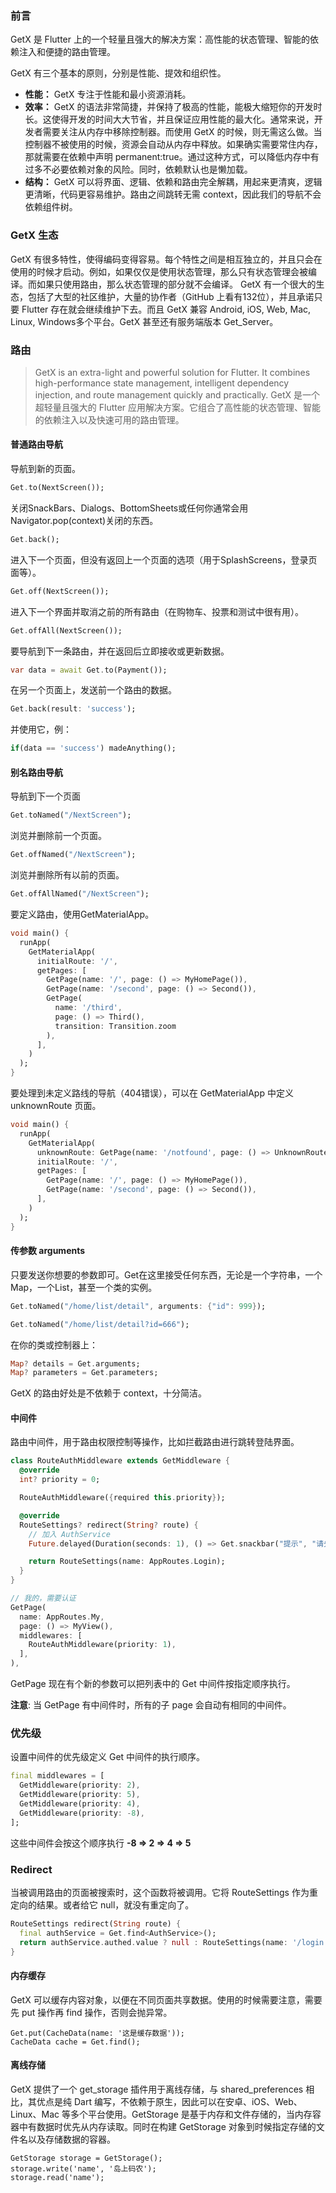 
### 前言
GetX 是 Flutter 上的一个轻量且强大的解决方案：高性能的状态管理、智能的依赖注入和便捷的路由管理。

GetX 有三个基本的原则，分别是性能、提效和组织性。
* **性能：** GetX 专注于性能和最小资源消耗。
* **效率：** GetX 的语法非常简捷，并保持了极高的性能，能极大缩短你的开发时长。这使得开发的时间大大节省，并且保证应用性能的最大化。通常来说，开发者需要关注从内存中移除控制器。而使用 GetX 的时候，则无需这么做。当控制器不被使用的时候，资源会自动从内存中释放。如果确实需要常住内存，那就需要在依赖中声明 permanent:true。通过这种方式，可以降低内存中有过多不必要依赖对象的风险。同时，依赖默认也是懒加载。
* **结构：** GetX 可以将界面、逻辑、依赖和路由完全解耦，用起来更清爽，逻辑更清晰，代码更容易维护。路由之间跳转无需 context，因此我们的导航不会依赖组件树。

### GetX 生态
GetX 有很多特性，使得编码变得容易。每个特性之间是相互独立的，并且只会在使用的时候才启动。例如，如果仅仅是使用状态管理，那么只有状态管理会被编译。而如果只使用路由，那么状态管理的部分就不会编译。
GetX 有一个很大的生态，包括了大型的社区维护，大量的协作者（GitHub 上看有132位），并且承诺只要 Flutter 存在就会继续维护下去。而且 GetX 兼容 Android, iOS, Web, Mac, Linux, Windows多个平台。GetX 甚至还有服务端版本 Get_Server。

### 路由
> GetX is an extra-light and powerful solution for Flutter. It combines high-performance state management, intelligent dependency injection, and route management quickly and practically.
GetX 是一个超轻量且强大的 Flutter 应用解决方案。它组合了高性能的状态管理、智能的依赖注入以及快速可用的路由管理。

#### 普通路由导航

导航到新的页面。

```dart
Get.to(NextScreen());
```

关闭SnackBars、Dialogs、BottomSheets或任何你通常会用Navigator.pop(context)关闭的东西。

```dart
Get.back();
```

进入下一个页面，但没有返回上一个页面的选项（用于SplashScreens，登录页面等）。

```dart
Get.off(NextScreen());
```

进入下一个界面并取消之前的所有路由（在购物车、投票和测试中很有用）。

```dart
Get.offAll(NextScreen());
```

要导航到下一条路由，并在返回后立即接收或更新数据。

```dart
var data = await Get.to(Payment());
```

在另一个页面上，发送前一个路由的数据。

```dart
Get.back(result: 'success');
```

并使用它，例：

```dart
if(data == 'success') madeAnything();
```

#### 别名路由导航
导航到下一个页面

```dart
Get.toNamed("/NextScreen");
```

浏览并删除前一个页面。

```dart
Get.offNamed("/NextScreen");
```

浏览并删除所有以前的页面。

```dart
Get.offAllNamed("/NextScreen");
```

要定义路由，使用GetMaterialApp。

```dart
void main() {
  runApp(
    GetMaterialApp(
      initialRoute: '/',
      getPages: [
        GetPage(name: '/', page: () => MyHomePage()),
        GetPage(name: '/second', page: () => Second()),
        GetPage(
          name: '/third',
          page: () => Third(),
          transition: Transition.zoom  
        ),
      ],
    )
  );
}
```

要处理到未定义路线的导航（404错误），可以在 GetMaterialApp 中定义 unknownRoute 页面。

```dart
void main() {
  runApp(
    GetMaterialApp(
      unknownRoute: GetPage(name: '/notfound', page: () => UnknownRoutePage()),
      initialRoute: '/',
      getPages: [
        GetPage(name: '/', page: () => MyHomePage()),
        GetPage(name: '/second', page: () => Second()),
      ],
    )
  );
}
```

#### 传参数 arguments

只要发送你想要的参数即可。Get在这里接受任何东西，无论是一个字符串，一个Map，一个List，甚至一个类的实例。

```dart
Get.toNamed("/home/list/detail", arguments: {"id": 999});
```

```dart
Get.toNamed("/home/list/detail?id=666");
```

在你的类或控制器上：

```dart
Map? details = Get.arguments;
Map? parameters = Get.parameters;
```

GetX 的路由好处是不依赖于 context，十分简洁。

#### 中间件
路由中间件，用于路由权限控制等操作，比如拦截路由进行跳转登陆界面。

```dart
class RouteAuthMiddleware extends GetMiddleware {
  @override
  int? priority = 0;

  RouteAuthMiddleware({required this.priority});

  @override
  RouteSettings? redirect(String? route) {
    // 加入 AuthService
    Future.delayed(Duration(seconds: 1), () => Get.snackbar("提示", "请先登录APP"));

    return RouteSettings(name: AppRoutes.Login);
  }
}

// 我的，需要认证
GetPage(
  name: AppRoutes.My,
  page: () => MyView(),
  middlewares: [
    RouteAuthMiddleware(priority: 1),
  ],
),
```

GetPage 现在有个新的参数可以把列表中的 Get 中间件按指定顺序执行。

**注意**: 当 GetPage 有中间件时，所有的子 page 会自动有相同的中间件。

### 优先级

设置中间件的优先级定义 Get 中间件的执行顺序。

```dart
final middlewares = [
  GetMiddleware(priority: 2),
  GetMiddleware(priority: 5),
  GetMiddleware(priority: 4),
  GetMiddleware(priority: -8),
];
```

这些中间件会按这个顺序执行 **-8 => 2 => 4 => 5**

### Redirect

当被调用路由的页面被搜索时，这个函数将被调用。它将 RouteSettings 作为重定向的结果。或者给它 null，就没有重定向了。

```dart
RouteSettings redirect(String route) {
  final authService = Get.find<AuthService>();
  return authService.authed.value ? null : RouteSettings(name: '/login')
}
```

#### 内存缓存

GetX 可以缓存内容对象，以便在不同页面共享数据。使用的时候需要注意，需要先 put 操作再 find 操作，否则会抛异常。
```
Get.put(CacheData(name: '这是缓存数据'));
CacheData cache = Get.find();
```

#### 离线存储

GetX 提供了一个 get_storage 插件用于离线存储，与 shared_preferences 相比，其优点是纯 Dart 编写，不依赖于原生，因此可以在安卓、iOS、Web、Linux、Mac 等多个平台使用。GetStorage 是基于内存和文件存储的，当内存容器中有数据时优先从内存读取。同时在构建 GetStorage 对象到时候指定存储的文件名以及存储数据的容器。
```
GetStorage storage = GetStorage();
storage.write('name', '岛上码农');
storage.read('name');
```